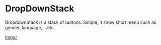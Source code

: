 # DropDownStack
DropdownStack is a stack of buttons. Simple, It show short menu such as gender, language, ...etc

[Imgur](https://imgur.com/M7MAS57)
